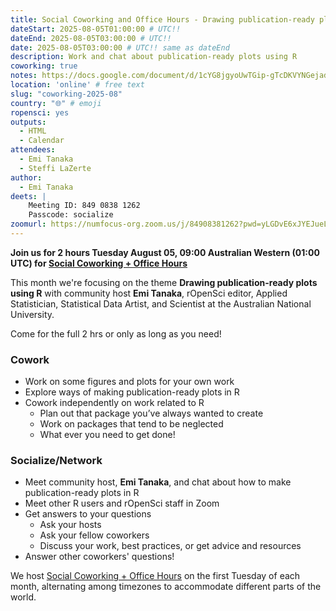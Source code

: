 ```yaml
---
title: Social Coworking and Office Hours - Drawing publication-ready plots using R
dateStart: 2025-08-05T01:00:00 # UTC!!
dateEnd: 2025-08-05T03:00:00 # UTC!!
date: 2025-08-05T03:00:00 # UTC!! same as dateEnd
description: Work and chat about publication-ready plots using R
coworking: true
notes: https://docs.google.com/document/d/1cYG8jgyoUwTGip-gTcDKVYNGejads51mnWqe1q3l3Z4/edit?usp=drivesdk
location: 'online' # free text
slug: "coworking-2025-08"
country: "🌐" # emoji
ropensci: yes
outputs:
  - HTML
  - Calendar
attendees:
  - Emi Tanaka
  - Steffi LaZerte
author:
  - Emi Tanaka
deets: |
    Meeting ID: 849 0838 1262
    Passcode: socialize
zoomurl: https://numfocus-org.zoom.us/j/84908381262?pwd=yLGDvE6xJYEJueL0bjxyup0JOU3CbL.1
---
```


<!--
```{r}
d <- lubridate::ymd_hms('2025-08-05 09:00:00', tz = 'Australia/Perth')
lubridate::with_tz(d, 'UTC')
lubridate::with_tz(d, 'America/Winnipeg')
```
-->

**Join us for 2 hours Tuesday August 05, 09:00 Australian Western (01:00 UTC) for 
[Social Coworking + Office Hours](/blog/2023/06/21/coworking/)**

This month we're focusing on the theme **Drawing publication-ready plots using R** 
with community host **Emi Tanaka**, rOpenSci editor, 
Applied Statistician, Statistical Data Artist, 
and Scientist at the Australian National University.

Come for the full 2 hrs or only as long as you need!

### Cowork

- Work on some figures and plots for your own work
- Explore ways of making publication-ready plots in R
- Cowork independently on work related to R
    - Plan out that package you’ve always wanted to create
    - Work on packages that tend to be neglected
    - What ever you need to get done!

### Socialize/Network

- Meet community host, **Emi Tanaka**, and chat about how to make publication-ready plots in R
- Meet other R users and rOpenSci staff in Zoom
- Get answers to your questions
    - Ask your hosts
    - Ask your fellow coworkers
    - Discuss your work, best practices, or get advice and resources
- Answer other coworkers' questions!

We host 
[Social Coworking + Office Hours](/blog/2023/06/21/coworking/) 
on the first Tuesday of each month, alternating among timezones to 
accommodate different parts of the world.
